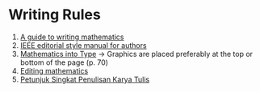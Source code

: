# Writing Rules

1. [A guide to writing mathematics](https://web.cs.ucdavis.edu/~amenta/w10/writingman.pdf) 
2. [IEEE editorial style manual for authors](https://journals.ieeeauthorcenter.ieee.org/wp-content/uploads/sites/7/IEEE-Editorial-Style-Manual-for-Authors.pdf)
3. [Mathematics into Type](https://www.ams.org/arc/styleguide/mit-2.pdf) $\rightarrow$ Graphics are placed preferably at the top or bottom of the page (p. 70)
4. [Editing mathematics](https://journals.ieeeauthorcenter.ieee.org/wp-content/uploads/sites/7/Editing-Mathematics.pdf)
5. [Petunjuk Singkat Penulisan Karya Tulis](https://luk.staff.ugm.ac.id/PetunjukPenulisanLKP.pdf)
